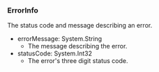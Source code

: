 ### ErrorInfo
The status code and message describing an error.

- errorMessage: System.String
  - The message describing the error.
- statusCode: System.Int32
  - The error's three digit status code.

